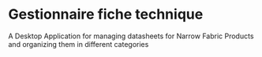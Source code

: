 # Gestionnaire fiche technique
A Desktop Application for managing datasheets for Narrow Fabric Products and organizing them in different categories

